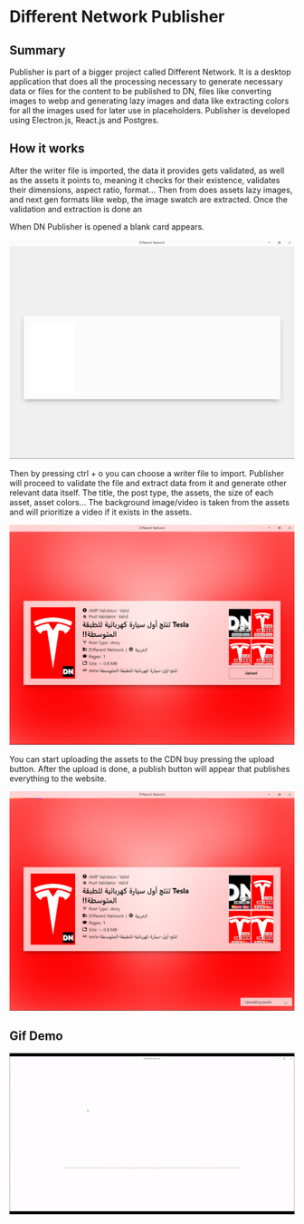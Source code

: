 # Different Network Publisher

## Summary
Publisher is part of a bigger project called Different Network. It is a desktop application that does all the processing necessary to generate necessary data or files for the content to be published to DN, files like converting images to webp and generating lazy images and data like extracting colors for all the images used for later use in placeholders. Publisher is developed using Electron.js, React.js and Postgres.

## How it works
After the writer file is imported, the data it provides gets validated, as well as the assets it points to, meaning it checks for their existence, validates their dimensions, aspect ratio, format... Then from does assets lazy images, and next gen formats like webp, the image swatch are extracted. Once the validation and extraction is done an

When DN Publisher is opened a blank card appears.

![Different Network Publisher Init](/public/assets/1.png)

Then by pressing ctrl + o you can choose a writer file to import. Publisher will proceed to validate the file and extract data from it and generate other relevant data itself. The title, the post type, the assets, the size of each asset, asset colors... The background image/video is taken from the assets and will prioritize a video if it exists in the assets.

![Different Network Publisher Imported](/public/assets/2.png)

You can start uploading the assets to the CDN buy pressing the upload button. After the upload is done, a publish button will appear that publishes everything to the website.

![Different Network Publisher Uploading](/public/assets/3.png)

## Gif Demo

![Different Network Publisher](/public/assets/dnp.gif)